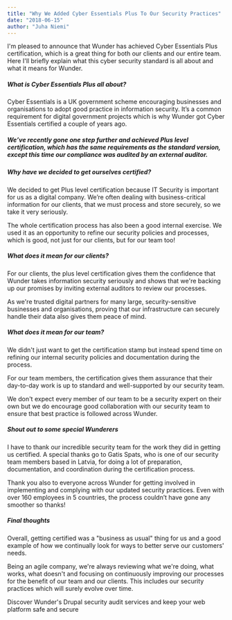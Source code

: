 ```yaml
---
title: "Why We Added Cyber Essentials Plus To Our Security Practices"
date: "2018-06-15"
author: "Juha Niemi"
---
```


I'm pleased to announce that Wunder has achieved Cyber Essentials Plus certification, which is a great thing for both our clients and our entire team. Here I'll briefly explain what this cyber security standard is all about and what it means for Wunder.

##### What is Cyber Essentials Plus all about?

Cyber Essentials is a UK government scheme encouraging businesses and organisations to adopt good practice in information security. It’s a common requirement for digital government projects which is why Wunder got Cyber Essentials certified a couple of years ago.

##### We’ve recently gone one step further and achieved Plus level certification, which has the same requirements as the standard version, except this time our compliance was audited by an external auditor.

##### Why have we decided to get ourselves certified?

We decided to get Plus level certification because IT Security is important for us as a digital company. We’re often dealing with business-critical information for our clients, that we must process and store securely, so we take it very seriously.

The whole certification process has also been a good internal exercise. We used it as an opportunity to refine our security policies and processes, which is good, not just for our clients, but for our team too!

##### What does it mean for our clients?

For our clients, the plus level certification gives them the confidence that Wunder takes information security seriously and shows that we're backing up our promises by inviting external auditors to review our processes.

As we're trusted digital partners for many large, security-sensitive businesses and organisations, proving that our infrastructure can securely handle their data also gives them peace of mind.

##### What does it mean for our team?

We didn't just want to get the certification stamp but instead spend time on refining our internal security policies and documentation during the process.

For our team members, the certification gives them assurance that their day-to-day work is up to standard and well-supported by our security team.

We don't expect every member of our team to be a security expert on their own but we do encourage good collaboration with our security team to ensure that best practice is followed across Wunder.

##### Shout out to some special Wunderers

I have to thank our incredible security team for the work they did in getting us certified. A special thanks go to Gatis Spats, who is one of our security team members based in Latvia, for doing a lot of preparation, documentation, and coordination during the certification process.

Thank you also to everyone across Wunder for getting involved in implementing and complying with our updated security practices. Even with over 160 employees in 5 countries, the process couldn’t have gone any smoother so thanks!

##### Final thoughts

Overall, getting certified was a "business as usual" thing for us and a good example of how we continually look for ways to better serve our customers' needs.

Being an agile company, we're always reviewing what we're doing, what works, what doesn't and focusing on continuously improving our processes for the benefit of our team and our clients. This includes our security practices which will surely evolve over time.

Discover Wunder's Drupal security audit services and keep your web platform safe and secure
